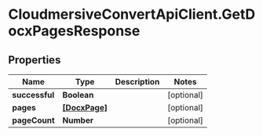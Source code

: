 # CloudmersiveConvertApiClient.GetDocxPagesResponse

## Properties
Name | Type | Description | Notes
------------ | ------------- | ------------- | -------------
**successful** | **Boolean** |  | [optional] 
**pages** | [**[DocxPage]**](DocxPage.md) |  | [optional] 
**pageCount** | **Number** |  | [optional] 


